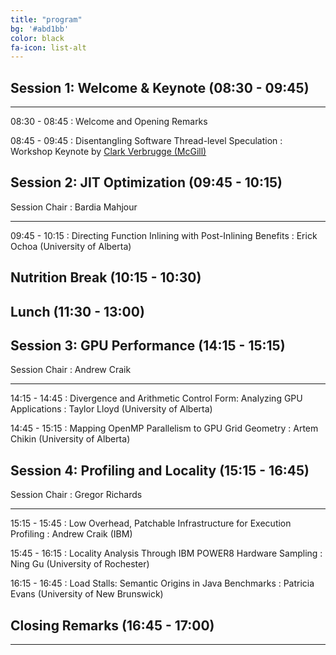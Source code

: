 ```yaml
---
title: "program"
bg: '#abd1bb'
color: black
fa-icon: list-alt
---
```



## Session 1: Welcome &amp; Keynote (08:30 - 09:45)
---

08:30 - 08:45
: Welcome and Opening Remarks

08:45 - 09:45
: Disentangling Software Thread-level Speculation
: Workshop Keynote by [Clark Verbrugge (McGill)](http://www.sable.mcgill.ca/~clump/)


## Session 2: JIT Optimization (09:45 - 10:15)

Session Chair
: Bardia Mahjour

---

09:45 - 10:15
: Directing Function Inlining with Post-Inlining Benefits
: Erick Ochoa (University of Alberta)

## Nutrition Break (10:15 - 10:30)


## Lunch (11:30 - 13:00)


## Session 3: GPU Performance  (14:15 - 15:15)

Session Chair
: Andrew Craik

---
14:15 - 14:45
: Divergence and Arithmetic Control Form: Analyzing GPU Applications
: Taylor Lloyd (University of Alberta)

14:45 - 15:15
: Mapping OpenMP Parallelism to GPU Grid Geometry
: Artem Chikin (University of Alberta)

## Session 4: Profiling and Locality (15:15 - 16:45)

Session Chair
: Gregor Richards

---
15:15 - 15:45
: Low Overhead, Patchable Infrastructure for Execution Profiling
: Andrew Craik (IBM)

15:45 - 16:15
: Locality Analysis Through IBM POWER8 Hardware Sampling
: Ning Gu (University of Rochester)

16:15 - 16:45
: Load Stalls: Semantic Origins in Java Benchmarks
: Patricia Evans (University of New Brunswick)

## Closing Remarks (16:45 - 17:00)

---
